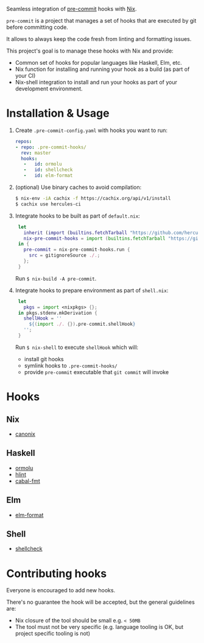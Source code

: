 Seamless integration of [pre-commit](https://pre-commit.com/) hooks with [Nix](https://nixos.org/nix).

`pre-commit` is a project that manages a set of hooks that are executed by git before committing code.

It allows to always keep the code fresh from linting and formatting issues.

This project's goal is to manage these hooks with Nix and provide:

- Common set of hooks for popular languages like Haskell, Elm, etc.
- Nix function for installing and running your hook as a build (as part of your CI)
- Nix-shell integration to install and run your hooks as part of your development environment.

# Installation & Usage

1. Create `.pre-commit-config.yaml` with hooks you want to run:
   ```yaml
   repos:
   - repo: .pre-commit-hooks/
     rev: master
     hooks:
      -   id: ormolu
      -   id: shellcheck
      -   id: elm-format
   ```

2. (optional) Use binary caches to avoid compilation:

   ```bash
   $ nix-env -iA cachix -f https://cachix.org/api/v1/install
   $ cachix use hercules-ci
   ```

3. Integrate hooks to be built as part of `default.nix`:
   ```nix
    let
      inherit (import (builtins.fetchTarball "https://github.com/hercules-ci/gitignore/tarball/master" {})) gitignoreSource;
      nix-pre-commit-hooks = import (builtins.fetchTarball "https://github.com/hercules-ci/nix-pre-commit-hooks/tarball/master" {});
    in {
      pre-commit = nix-pre-commit-hooks.run {
        src = gitignoreSource ./.;
      };
    }
   ```

   Run `$ nix-build -A pre-commit`.

2. Integrate hooks to prepare environment as part of `shell.nix`:
   ```nix
    let
      pkgs = import <nixpkgs> {};
    in pkgs.stdenv.mkDerivation {
      shellHook = ''
        ${(import ./. {}).pre-commit.shellHook}
      '';
    }
   ```

   Run `$ nix-shell` to execute `shellHook` which will:
   - install git hooks
   - symlink hooks to `.pre-commit-hooks/`
   - provide `pre-commit` executable that `git commit` will invoke

# Hooks

## Nix

- [canonix](https://github.com/hercules-ci/canonix/)

## Haskell

- [ormolu](https://github.com/tweag/ormolu)
- [hlint](https://github.com/ndmitchell/hlint)
- [cabal-fmt](https://github.com/phadej/cabal-fmt)

## Elm

- [elm-format](https://github.com/avh4/elm-format)

## Shell

- [shellcheck](https://github.com/koalaman/shellcheck)

# Contributing hooks

Everyone is encouraged to add new hooks.

There's no guarantee the hook will be accepted, but the general guidelines are:

- Nix closure of the tool should be small e.g. `< 50MB`
- The tool must not be very specific (e.g. language tooling is OK, but project specific tooling is not)

